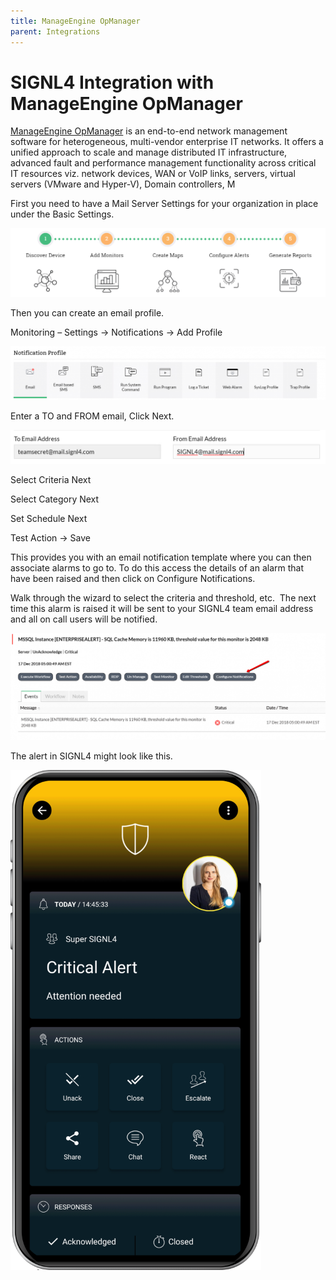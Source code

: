 ```yaml
---
title: ManageEngine OpManager
parent: Integrations
---
```


# SIGNL4 Integration with ManageEngine OpManager

[ManageEngine OpManager](https://www.manageengine.com/network-monitoring/) is an end-to-end network management software for heterogeneous, multi-vendor enterprise IT networks. It offers a unified approach to scale and manage distributed IT infrastructure, advanced fault and performance management functionality across critical IT resources viz. network devices, WAN or VoIP links, servers, virtual servers (VMware and Hyper-V), Domain controllers, M

First you need to have a Mail Server Settings for your organization in place under the Basic Settings.

![First Step](first-step.png)

Then you can create an email profile.

Monitoring – Settings -> Notifications -> Add Profile

![Notification Profile](notification-profile.png)

Enter a TO and FROM email, Click Next.

![To Email](to-email.png)

Select Criteria Next

Select Category Next

Set Schedule Next

Test Action -> Save

This provides you with an email notification template where you can then associate alarms to go to. To do this access the details of an alarm that have been raised and then click on Configure Notifications.

Walk through the wizard to select the criteria and threshold, etc.  The next time this alarm is raised it will be sent to your SIGNL4 team email address and all on call users will be notified.

![Configure Notifications](configure-notifications.png)

The alert in SIGNL4 might look like this.

![SIGNL4 Alert](signl4-alert.png)